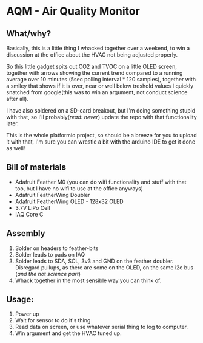 # AQM - Air Quality Monitor

## What/why?

Basically, this is a little thing I whacked together over a weekend, to win a discussion at the office about the HVAC not being adjusted properly.

So this little gadget spits out CO2 and TVOC on a little OLED screen, together with arrows showing the current trend compared to a running average over 10 minutes (5sec polling interval * 120 samples), together with a smiley that shows if it is over, near or well below treshold values I quickly snatched from google(this was to win an argument, not conduct science after all).

I have also soldered on a SD-card breakout, but I'm doing something stupid with that, so I'll probably(*read: never*) update the repo with that functionality later.

This is the whole platformio project, so should be a breeze for you to upload it with that, I'm sure you can wrestle a bit with the arduino IDE to get it done as well!

## Bill of materials

- Adafruit Feather M0
  (you can do wifi functionality and stuff with that too, but I have no wifi to use at the office anyways)
- Adafruit FeatherWing Doubler
- Adafruit FeatherWing OLED - 128x32 OLED
- 3.7V LiPo Cell
- IAQ Core C

## Assembly

1. Solder on headers to feather-bits
2. Solder leads to pads on IAQ
3. Solder leads to SDA, SCL, 3v3 and GND on the feather doubler. Disregard pullups, as there are some on the OLED, on the same i2c bus (*and the not science part*)
4. Whack together in the most sensible way you can think of.

## Usage:

1. Power up
2. Wait for sensor to do it's thing
3. Read data on screen, or use whatever serial thing to log to computer.
4. Win argument and get the HVAC tuned up.
